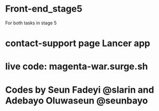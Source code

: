 # Front-end_stage5
For both tasks in stage 5

# contact-support page Lancer app
# live code: magenta-war.surge.sh


# Codes by Seun Fadeyi @slarin and Adebayo Oluwaseun @seunbayo
